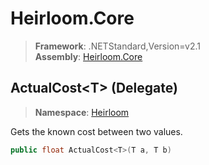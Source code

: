# Heirloom.Core

> **Framework**: .NETStandard,Version=v2.1  
> **Assembly**: [Heirloom.Core][0]

## ActualCost\<T> (Delegate)

> **Namespace**: [Heirloom][0]

Gets the known cost between two values.

```cs
public float ActualCost<T>(T a, T b)
```

[0]: ../../Heirloom.Core.md
